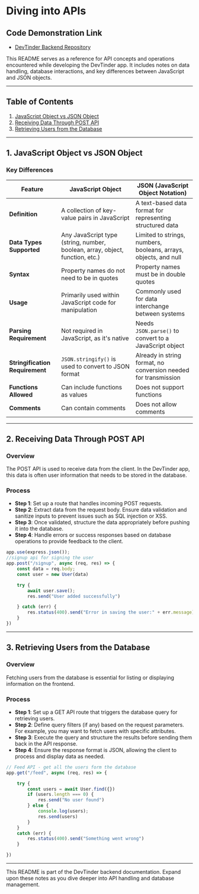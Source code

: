 # Diving into APIs

## Code Demonstration Link

* [DevTinder Backend Repository](https://github.com/akshadjaiswal/devTinder-backend)

This README serves as a reference for API concepts and operations encountered while developing the DevTinder app. It includes notes on data handling, database interactions, and key differences between JavaScript and JSON objects.

---

## Table of Contents
1. [JavaScript Object vs JSON Object](#javascript-object-vs-json-object)
2. [Receiving Data Through POST API](#receiving-data-through-post-api)
3. [Retrieving Users from the Database](#retrieving-users-from-the-database)

---

## 1. JavaScript Object vs JSON Object

### Key Differences

| Feature                         | JavaScript Object                                          | JSON (JavaScript Object Notation)                             |
|---------------------------------|------------------------------------------------------------|---------------------------------------------------------------|
| **Definition**                  | A collection of key-value pairs in JavaScript              | A text-based data format for representing structured data     |
| **Data Types Supported**        | Any JavaScript type (string, number, boolean, array, object, function, etc.) | Limited to strings, numbers, booleans, arrays, objects, and null |
| **Syntax**                      | Property names do not need to be in quotes                 | Property names must be in double quotes                       |
| **Usage**                       | Primarily used within JavaScript code for manipulation     | Commonly used for data interchange between systems            |
| **Parsing Requirement**         | Not required in JavaScript, as it's native                 | Needs `JSON.parse()` to convert to a JavaScript object        |
| **Stringification Requirement** | `JSON.stringify()` is used to convert to JSON format       | Already in string format, no conversion needed for transmission |
| **Functions Allowed**           | Can include functions as values                            | Does not support functions                                    |
| **Comments**                    | Can contain comments                                       | Does not allow comments                                       |

---

## 2. Receiving Data Through POST API

### Overview
The POST API is used to receive data from the client. In the DevTinder app, this data is often user information that needs to be stored in the database.

### Process
- **Step 1**: Set up a route that handles incoming POST requests.
- **Step 2**: Extract data from the request body. Ensure data validation and sanitize inputs to prevent issues such as SQL injection or XSS.
- **Step 3**: Once validated, structure the data appropriately before pushing it into the database.
- **Step 4**: Handle errors or success responses based on database operations to provide feedback to the client.

```javascript
app.use(express.json());
//signup api for signing the user
app.post("/signup", async (req, res) => {
    const data = req.body;
    const user = new User(data)

    try {
        await user.save();
        res.send("User added successfully")

    } catch (err) {
        res.status(400).send("Error in saving the user:" + err.message)
    }
})
```
---

## 3. Retrieving Users from the Database

### Overview
Fetching users from the database is essential for listing or displaying information on the frontend.

### Process
- **Step 1**: Set up a GET API route that triggers the database query for retrieving users.
- **Step 2**: Define query filters (if any) based on the request parameters. For example, you may want to fetch users with specific attributes.
- **Step 3**: Execute the query and structure the results before sending them back in the API response.
- **Step 4**: Ensure the response format is JSON, allowing the client to process and display data as needed.

```javascript
// Feed API - get all the users form the database
app.get("/feed", async (req, res) => {

    try {
        const users = await User.find({})
        if (users.length === 0) {
            res.send("No user found")
        } else {
            console.log(users);
            res.send(users)
        }
    }
    catch (err) {
        res.status(400).send("Something went wrong")
    }

})
```
---

This README is part of the DevTinder backend documentation. Expand upon these notes as you dive deeper into API handling and database management.
